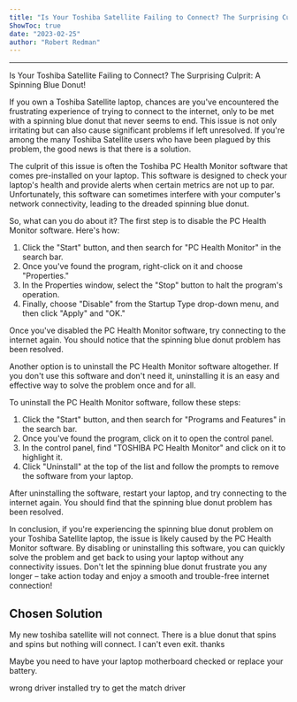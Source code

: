```yaml
---
title: "Is Your Toshiba Satellite Failing to Connect? The Surprising Culprit: A Spinning Blue Donut!"
ShowToc: true 
date: "2023-02-25"
author: "Robert Redman"
---
```

*****
Is Your Toshiba Satellite Failing to Connect? The Surprising Culprit: A Spinning Blue Donut!

If you own a Toshiba Satellite laptop, chances are you've encountered the frustrating experience of trying to connect to the internet, only to be met with a spinning blue donut that never seems to end. This issue is not only irritating but can also cause significant problems if left unresolved. If you're among the many Toshiba Satellite users who have been plagued by this problem, the good news is that there is a solution.

The culprit of this issue is often the Toshiba PC Health Monitor software that comes pre-installed on your laptop. This software is designed to check your laptop's health and provide alerts when certain metrics are not up to par. Unfortunately, this software can sometimes interfere with your computer's network connectivity, leading to the dreaded spinning blue donut.

So, what can you do about it? The first step is to disable the PC Health Monitor software. Here's how:

1. Click the "Start" button, and then search for "PC Health Monitor" in the search bar.
2. Once you've found the program, right-click on it and choose "Properties."
3. In the Properties window, select the "Stop" button to halt the program's operation.
4. Finally, choose "Disable" from the Startup Type drop-down menu, and then click "Apply" and "OK."

Once you've disabled the PC Health Monitor software, try connecting to the internet again. You should notice that the spinning blue donut problem has been resolved.

Another option is to uninstall the PC Health Monitor software altogether. If you don't use this software and don't need it, uninstalling it is an easy and effective way to solve the problem once and for all.

To uninstall the PC Health Monitor software, follow these steps:

1. Click the "Start" button, and then search for "Programs and Features" in the search bar.
2. Once you've found the program, click on it to open the control panel.
3. In the control panel, find "TOSHIBA PC Health Monitor" and click on it to highlight it.
4. Click "Uninstall" at the top of the list and follow the prompts to remove the software from your laptop.

After uninstalling the software, restart your laptop, and try connecting to the internet again. You should find that the spinning blue donut problem has been resolved.

In conclusion, if you're experiencing the spinning blue donut problem on your Toshiba Satellite laptop, the issue is likely caused by the PC Health Monitor software. By disabling or uninstalling this software, you can quickly solve the problem and get back to using your laptop without any connectivity issues. Don't let the spinning blue donut frustrate you any longer – take action today and enjoy a smooth and trouble-free internet connection!


## Chosen Solution
 My new toshiba satellite will not connect.  There is a blue donut that spins and spins but nothing will connect.  I can't even exit.  thanks

 Maybe you need to have your laptop motherboard checked or replace your battery.

 wrong driver installed try to get the match driver




